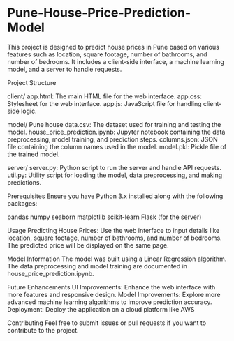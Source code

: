 # Pune-House-Price-Prediction-Model

This project is designed to predict house prices in Pune based on various features such as location, square footage, number of bathrooms, and number of bedrooms. It includes a client-side interface, a machine learning model, and a server to handle requests.

Project Structure

client/
app.html: The main HTML file for the web interface.
app.css: Stylesheet for the web interface.
app.js: JavaScript file for handling client-side logic.

model/
Pune house data.csv: The dataset used for training and testing the model.
house_price_prediction.ipynb: Jupyter notebook containing the data preprocessing, model training, and prediction steps.
columns.json: JSON file containing the column names used in the model.
model.pkl: Pickle file of the trained model.

server/
server.py: Python script to run the server and handle API requests.
util.py: Utility script for loading the model, data preprocessing, and making predictions.

Prerequisites
Ensure you have Python 3.x installed along with the following packages:

pandas
numpy
seaborn
matplotlib
scikit-learn
Flask (for the server)

Usage
Predicting House Prices: Use the web interface to input details like location, square footage, number of bathrooms, and number of bedrooms. The predicted price will be displayed on the same page.

Model Information
The model was built using a Linear Regression algorithm.
The data preprocessing and model training are documented in house_price_prediction.ipynb.

Future Enhancements
UI Improvements: Enhance the web interface with more features and responsive design.
Model Improvements: Explore more advanced machine learning algorithms to improve prediction accuracy.
Deployment: Deploy the application on a cloud platform like AWS

Contributing
Feel free to submit issues or pull requests if you want to contribute to the project.
